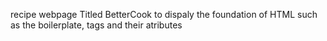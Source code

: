 recipe webpage Titled BetterCook to dispaly the foundation of HTML such as the boilerplate, tags and their atributes